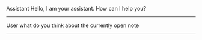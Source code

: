 Assistant
Hello, I am your assistant. How can I help you?
- - - - -
User
what do you think about the currently open note
- - - - -